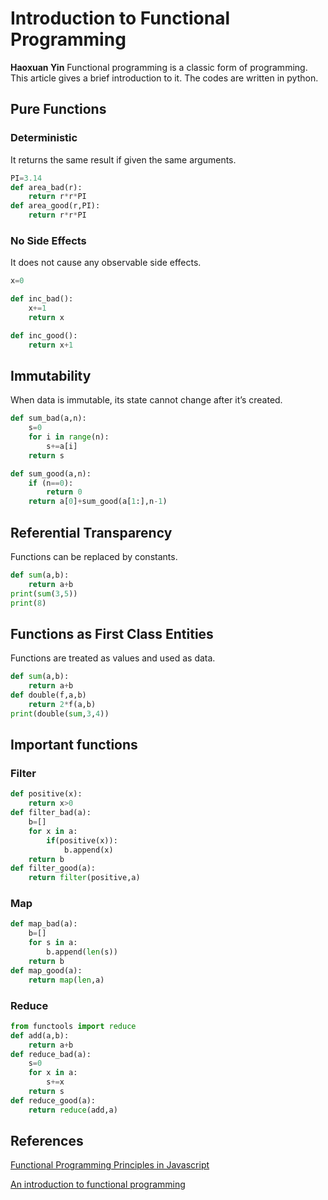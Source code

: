 ﻿
# Introduction to Functional Programming
**Haoxuan Yin**
Functional programming is a classic form of programming. This article gives a brief introduction to it. The codes are written in python.
## Pure Functions
### Deterministic
It returns the same result if given the same arguments.
```python
PI=3.14
def area_bad(r):
	return r*r*PI
def area_good(r,PI):
	return r*r*PI
```
### No Side Effects
It does not cause any observable side effects.
```python
x=0

def inc_bad():
	x+=1
	return x

def inc_good():
	return x+1
```
## Immutability
When data is immutable, its state cannot change after it’s created.
```python
def sum_bad(a,n):
	s=0
	for i in range(n):
		s+=a[i]
	return s

def sum_good(a,n):
	if (n==0):
		return 0
	return a[0]+sum_good(a[1:],n-1)
```
## Referential Transparency
Functions can be replaced by constants.
```python
def sum(a,b):
	return a+b
print(sum(3,5))
print(8)
```
## Functions as First Class Entities
Functions are treated as values and used as data.
```python
def sum(a,b):
	return a+b
def double(f,a,b)
	return 2*f(a,b)
print(double(sum,3,4))
```
## Important functions
### Filter
```python
def positive(x):
	return x>0
def filter_bad(a):
	b=[]
	for x in a:
		if(positive(x)):
			b.append(x)
	return b
def filter_good(a):
	return filter(positive,a)
```
### Map
```python
def map_bad(a):
	b=[]
	for s in a:
		b.append(len(s))
	return b
def map_good(a):
	return map(len,a)
```
### Reduce
```python
from functools import reduce
def add(a,b):
	return a+b
def reduce_bad(a):
	s=0
	for x in a:
		s+=x
	return s
def reduce_good(a):
	return reduce(add,a)
```
## References
[Functional Programming Principles in Javascript](https://medium.freecodecamp.org/functional-programming-principles-in-javascript-1b8fc6c3563f)

[An introduction to functional programming](https://codewords.recurse.com/issues/one/an-introduction-to-functional-programming)
